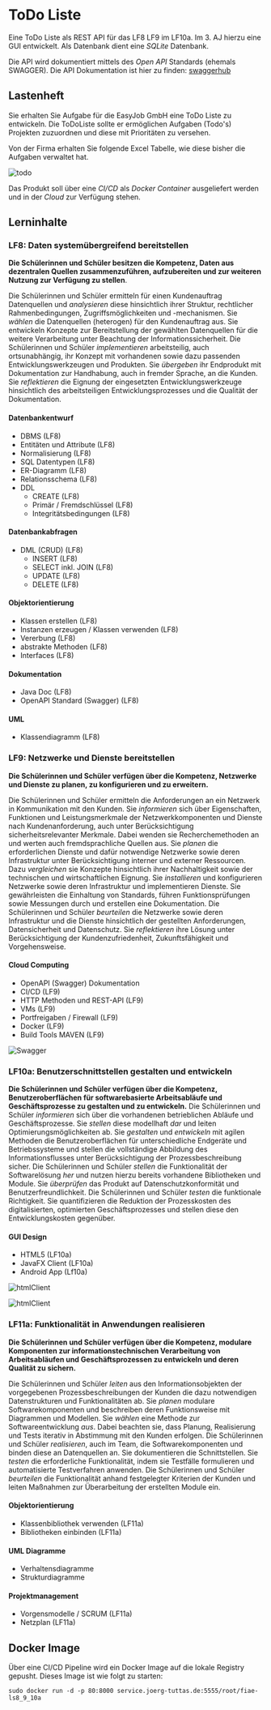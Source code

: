 # ToDo Liste
Eine ToDo Liste als REST API für das LF8 LF9 im LF10a. Im 3. AJ hierzu eine GUI entwickelt. Als Datenbank dient eine *SQLite* Datenbank.

Die API wird dokumentiert mittels des *Open API* Standards (ehemals SWAGGER). Die API Dokumentation ist hier zu finden: [swaggerhub](https://app.swaggerhub.com/apis-docs/jtuttas/Todo/1.0.2#/task/get_todo)

## Lastenheft
Sie erhalten Sie Aufgabe für die EasyJob GmbH eine ToDo Liste zu entwickeln. Die ToDoListe sollte er ermöglichen Aufgaben (Todo's) Projekten zuzuordnen und diese mit Prioritäten zu versehen.

Von der Firma erhalten Sie folgende Excel Tabelle, wie diese bisher die Aufgaben verwaltet hat.

![todo](Doku/todos.png)

Das Produkt soll über eine *CI/CD* als *Docker Container* ausgeliefert werden und in der *Cloud* zur Verfügung stehen.

## Lerninhalte
### LF8: Daten systemübergreifend bereitstellen
**Die Schülerinnen und Schüler besitzen die Kompetenz, Daten aus dezentralen Quellen zusammenzuführen, aufzubereiten und zur weiteren Nutzung zur Verfügung zu stellen**.

Die Schülerinnen und Schüler ermitteln für einen Kundenauftrag Datenquellen und *analysieren* diese hinsichtlich ihrer Struktur, rechtlicher Rahmenbedingungen, Zugriffsmöglichkeiten und -mechanismen.
Sie *wählen* die Datenquellen (heterogen) für den Kundenauftrag aus.
Sie entwickeln Konzepte zur Bereitstellung der gewählten Datenquellen für die weitere Verarbeitung unter Beachtung der Informationssicherheit.
Die Schülerinnen und Schüler *implementieren* arbeitsteilig, auch ortsunabhängig, ihr Konzept mit vorhandenen sowie dazu passenden Entwicklungswerkzeugen und Produkten.
Sie *übergeben* ihr Endprodukt mit Dokumentation zur Handhabung, auch in fremder Sprache, an die Kunden.
Sie *reflektieren* die Eignung der eingesetzten Entwicklungswerkzeuge hinsichtlich des arbeitsteiligen Entwicklungsprozesses und die Qualität der Dokumentation.

#### Datenbankentwurf
- DBMS (LF8)
- Entitäten und Attribute (LF8)
- Normalisierung (LF8)
- SQL Datentypen (LF8)
- ER-Diagramm (LF8)
- Relationsschema (LF8)
- DDL
    - CREATE (LF8)
    - Primär / Fremdschlüssel (LF8)
    - Integritätsbedingungen (LF8)

#### Datenbankabfragen
- DML (CRUD) (LF8)
    - INSERT (LF8)
    - SELECT inkl. JOIN (LF8)
    - UPDATE (LF8)
    - DELETE (LF8)

#### Objektorientierung
- Klassen erstellen (LF8)
- Instanzen erzeugen / Klassen verwenden (LF8)
- Vererbung (LF8)
- abstrakte Methoden  (LF8)
- Interfaces (LF8)

#### Dokumentation
- Java Doc (LF8)
- OpenAPI Standard (Swagger) (LF8)

#### UML
- Klassendiagramm (LF8)

### LF9: Netzwerke und Dienste bereitstellen
**Die Schülerinnen und Schüler verfügen über die Kompetenz, Netzwerke und Dienste zu planen, zu konfigurieren und zu erweitern.**

Die Schülerinnen und Schüler ermitteln die Anforderungen an ein Netzwerk in Kommunikation mit den Kunden. Sie *informieren* sich über Eigenschaften, Funktionen und Leistungsmerkmale der Netzwerkkomponenten und Dienste nach Kundenanforderung, auch unter Berücksichtigung sicherheitsrelevanter Merkmale. Dabei wenden sie Recherchemethoden an und werten auch fremdsprachliche Quellen aus.
Sie *planen* die erforderlichen Dienste und dafür notwendige Netzwerke sowie deren Infrastruktur unter Berücksichtigung interner und externer Ressourcen.
Dazu *vergleichen* sie Konzepte hinsichtlich ihrer Nachhaltigkeit sowie der technischen und wirtschaftlichen Eignung.
Sie *installieren* und konfigurieren Netzwerke sowie deren Infrastruktur und implementieren Dienste. Sie gewährleisten die Einhaltung von Standards, führen Funktionsprüfungen sowie Messungen durch und erstellen eine Dokumentation.
Die Schülerinnen und Schüler *beurteilen* die Netzwerke sowie deren Infrastruktur und die Dienste hinsichtlich der gestellten Anforderungen, Datensicherheit und Datenschutz.
Sie *reflektieren* ihre Lösung unter Berücksichtigung der Kundenzufriedenheit, Zukunftsfähigkeit und Vorgehensweise.

#### Cloud Computing
- OpenAPI (Swagger) Dokumentation
- CI/CD (LF9)
- HTTP Methoden und REST-API (LF9)
- VMs (LF9)
- Portfreigaben / Firewall (LF9)
- Docker (LF9)
- Build Tools MAVEN (LF9)

![Swagger](./Doku/swagger.png)

### LF10a: Benutzerschnittstellen gestalten und entwickeln
**Die Schülerinnen und Schüler verfügen über die Kompetenz, Benutzeroberflächen für softwarebasierte Arbeitsabläufe und Geschäftsprozesse zu gestalten und zu entwickeln.**
Die Schülerinnen und Schüler *informieren* sich über die vorhandenen betrieblichen Abläufe und Geschäftsprozesse.
Sie *stellen* diese modellhaft *dar* und leiten Optimierungsmöglichkeiten ab.
Sie *gestalten* und *entwickeln* mit agilen Methoden die Benutzeroberflächen für unterschiedliche Endgeräte und Betriebssysteme und stellen die vollständige Abbildung des Informationsflusses unter Berücksichtigung der Prozessbeschreibung sicher.
Die Schülerinnen und Schüler *stellen* die Funktionalität der Softwarelösung *her* und nutzen hierzu bereits vorhandene Bibliotheken und Module.
Sie *überprüfen* das Produkt auf Datenschutzkonformität und Benutzerfreundlichkeit.
Die Schülerinnen und Schüler *testen* die funktionale Richtigkeit. Sie quantifizieren die Reduktion der Prozesskosten des digitalisierten, optimierten Geschäftsprozesses und stellen
diese den Entwicklungskosten gegenüber.

#### GUI Design
- HTML5 (LF10a)
- JavaFX Client (LF10a)
- Android App (Lf10a)

![htmlClient](./Doku/html5Client.png)

![htmlClient](./Doku/javafxClient.png)

### LF11a: Funktionalität in Anwendungen realisieren
**Die Schülerinnen und Schüler verfügen über die Kompetenz, modulare Komponenten zur informationstechnischen Verarbeitung von Arbeitsabläufen und Geschäftsprozessen zu entwickeln und deren Qualität zu sichern.**

Die Schülerinnen und Schüler *leiten* aus den Informationsobjekten der vorgegebenen Prozessbeschreibungen der Kunden die dazu notwendigen Datenstrukturen und Funktionalitäten ab.
Sie *planen* modulare Softwarekomponenten und beschreiben deren Funktionsweise mit Diagrammen und Modellen.
Sie *wählen* eine Methode zur Softwareentwicklung *aus*. Dabei beachten sie, dass Planung, Realisierung und Tests iterativ in Abstimmung mit den Kunden erfolgen.
Die Schülerinnen und Schüler *realisieren*, auch im Team, die Softwarekomponenten und binden diese an Datenquellen an. Sie dokumentieren die Schnittstellen.
Sie *testen* die erforderliche Funktionalität, indem sie Testfälle formulieren und automatisierte Testverfahren anwenden.
Die Schülerinnen und Schüler *beurteilen* die Funktionalität anhand festgelegter Kriterien
der Kunden und leiten Maßnahmen zur Überarbeitung der erstellten Module ein.

#### Objektorientierung
- Klassenbibliothek verwenden (LF11a)
- Bibliotheken einbinden (LF11a)

#### UML Diagramme
- Verhaltensdiagramme
- Strukturdiagramme

#### Projektmanagement
- Vorgensmodelle / SCRUM (LF11a)
- Netzplan (LF11a)

## Docker Image
Über eine CI/CD Pipeline wird ein Docker Image auf die lokale Registry gepusht. Dieses Image ist wie folgt zu starten:
```
sudo docker run -d -p 80:8000 service.joerg-tuttas.de:5555/root/fiae-ls8_9_10a
```
